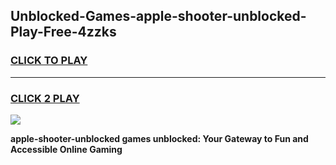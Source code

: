 
## Unblocked-Games-apple-shooter-unblocked-Play-Free-4zzks
<h3>
<a href="https://premium76.site?title=apple-shooter-unblocked&ref=23A">CLICK TO PLAY</a></h3>
<hr>

<h3>
<a href="https://premium76.site?title=apple-shooter-unblocked&ref=23A">CLICK 2 PLAY</a>
  
</h3>

<a href="https://premium76.site?title=apple-shooter-unblocked&ref=23A"><img src="https://clearcache.store/games.png"></a>


**apple-shooter-unblocked games unblocked: Your Gateway to Fun and Accessible Online Gaming**
